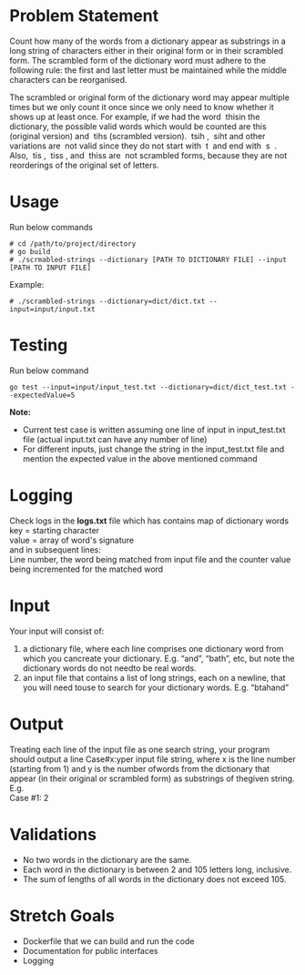 # Problem Statement
Count how many of the words from a dictionary appear as substrings in a long string of
characters either in their original form or in their scrambled form. The scrambled form of the
dictionary word must adhere to the following rule: the first and last letter must be maintained
while the middle characters can be reorganised.   

The scrambled or original form of the dictionary word may appear multiple times but we only count it once since we only need to know whether it shows up at least once.
For example, if we had the word ​ this​ in the dictionary, the possible valid words which would be counted are ​ this​ (original version) and ​ tihs​ (scrambled version). ​ tsih​ , ​ siht​ and other variations are ​ not valid​ since they do not start with ​ t ​ and end with ​ s ​ . Also, ​ tis​ , ​ tiss​ , and ​ thiss​ are ​ not scrambled forms, because they are not reorderings of the original set of letters.

# Usage
Run below commands
```
# cd /path/to/project/directory
# go build
# ./scrmabled-strings --dictionary [PATH TO DICTIONARY FILE] --input [PATH TO INPUT FILE]
```
Example:
```
# ./scrambled-strings --dictionary=dict/dict.txt --input=input/input.txt
```

# Testing
Run below command
```
go test --input=input/input_test.txt --dictionary=dict/dict_test.txt --expectedValue=5
```
**Note:**   
* Current test case is written assuming one line of input in input_test.txt file (actual input.txt can have any number of line)
* For different inputs, just change the string in the input_test.txt file and mention the expected value in the above mentioned command


# Logging
Check logs in the **logs.txt** file which has contains map of dictionary words   
key = starting character    
value = array of word's signature   
and in subsequent lines:   
Line number, the word being matched from input file and the counter value being incremented for the matched word

# Input
Your input will consist of:
1. a dictionary file, where each line comprises one dictionary word from which you cancreate your dictionary. E.g. “and”, “bath”, etc, but note the dictionary words do not needto be real words.
2. an input file that contains a list of long strings, each on a newline, that you will need touse to search for your dictionary words. E.g. “btahand”

# Output
Treating each line of the input file as one search string, your program should output a line ​Case#x:y​per input file string, where ​x​ is the line number (starting from 1) and ​y​ is the number ofwords from the dictionary that appear (in their original or scrambled form) as substrings of thegiven string.   
E.g.   
   Case #1: 2

# Validations 
* No two words in the dictionary are the same.
* Each word in the dictionary is between 2 and 105 letters long, inclusive.
* The sum of lengths of all words in the dictionary does not exceed 105.


# Stretch Goals
* Dockerfile that we can build and run the code   
* Documentation for public interfaces   
* Logging